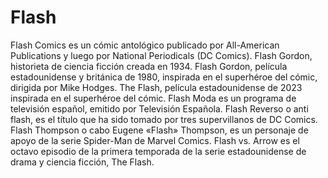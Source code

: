 # Flash


Flash Comics es un cómic antológico publicado por All-American Publications y luego por National Periodicals (DC Comics).
Flash Gordon, historieta de ciencia ficción creada en 1934.
Flash Gordon, película estadounidense y británica de 1980, inspirada en el superhéroe del cómic, dirigida por Mike Hodges.
The Flash, película estadounidense de 2023 inspirada en el superhéroe del cómic.
Flash Moda es un programa de televisión español, emitido por Televisión Española.
Flash Reverso o anti flash, es el título que ha sido tomado por tres supervillanos de DC Comics.
Flash Thompson o cabo Eugene «Flash» Thompson, es un personaje de apoyo de la serie Spider-Man de Marvel Comics.
Flash vs. Arrow es el octavo episodio de la primera temporada de la serie estadounidense de drama y ciencia ficción, The Flash.
